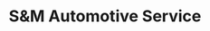 ---
title: "S&M Automotive Service"
url: /mechanicsville/sandm-automotive-service/
shop: car repair
---